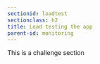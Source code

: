 ```yaml
---
sectionid: loadtest
sectionclass: h2
title: Load testing the app
parent-id: monitoring
---
```


This is a challenge section

